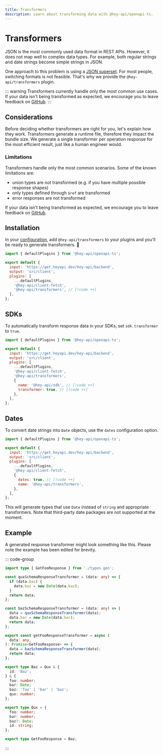 ```yaml
---
title: Transformers
description: Learn about transforming data with @hey-api/openapi-ts.
---
```


# Transformers

JSON is the most commonly used data format in REST APIs. However, it does not map well to complex data types. For example, both regular strings and date strings become simple strings in JSON.

One approach to this problem is using a [JSON superset](https://github.com/blitz-js/superjson). For most people, switching formats is not feasible. That's why we provide the `@hey-api/transformers` plugin.

::: warning
Transformers currently handle only the most common use cases. If your data isn't being transformed as expected, we encourage you to leave feedback on [GitHub](https://github.com/hey-api/openapi-ts/issues).
:::

## Considerations

Before deciding whether transformers are right for you, let's explain how they work. Transformers generate a runtime file, therefore they impact the bundle size. We generate a single transformer per operation response for the most efficient result, just like a human engineer would.

### Limitations

Transformers handle only the most common scenarios. Some of the known limitations are:

- union types are not transformed (e.g. if you have multiple possible response shapes)
- only types defined through `$ref` are transformed
- error responses are not transformed

If your data isn't being transformed as expected, we encourage you to leave feedback on [GitHub](https://github.com/hey-api/openapi-ts/issues).

## Installation

In your [configuration](/openapi-ts/get-started), add `@hey-api/transformers` to your plugins and you'll be ready to generate transformers. :tada:

```js
import { defaultPlugins } from '@hey-api/openapi-ts';

export default {
  input: 'https://get.heyapi.dev/hey-api/backend',
  output: 'src/client',
  plugins: [
    ...defaultPlugins,
    '@hey-api/client-fetch',
    '@hey-api/transformers', // [!code ++]
  ],
};
```

## SDKs

To automatically transform response data in your SDKs, set `sdk.transformer` to `true`.

```js
import { defaultPlugins } from '@hey-api/openapi-ts';

export default {
  input: 'https://get.heyapi.dev/hey-api/backend',
  output: 'src/client',
  plugins: [
    ...defaultPlugins,
    '@hey-api/client-fetch',
    '@hey-api/transformers',
    {
      name: '@hey-api/sdk', // [!code ++]
      transformer: true, // [!code ++]
    },
  ],
};
```

## Dates

To convert date strings into `Date` objects, use the `dates` configuration option.

```js
import { defaultPlugins } from '@hey-api/openapi-ts';

export default {
  input: 'https://get.heyapi.dev/hey-api/backend',
  output: 'src/client',
  plugins: [
    ...defaultPlugins,
    '@hey-api/client-fetch',
    {
      dates: true, // [!code ++]
      name: '@hey-api/transformers',
    },
  ],
};
```

This will generate types that use `Date` instead of `string` and appropriate transformers. Note that third-party date packages are not supported at the moment.

## Example

A generated response transformer might look something like this. Please note the example has been edited for brevity.

::: code-group

```ts [transformers.gen.ts]
import type { GetFooResponse } from './types.gen';

const quxSchemaResponseTransformer = (data: any) => {
  if (data.baz) {
    data.baz = new Date(data.baz);
  }
  return data;
};

const bazSchemaResponseTransformer = (data: any) => {
  data = quxSchemaResponseTransformer(data);
  data.bar = new Date(data.bar);
  return data;
};

export const getFooResponseTransformer = async (
  data: any,
): Promise<GetFooResponse> => {
  data = bazSchemaResponseTransformer(data);
  return data;
};
```

```ts [types.gen.ts]
export type Baz = Qux & {
  id: 'Baz';
} & {
  foo: number;
  bar: Date;
  baz: 'foo' | 'bar' | 'baz';
  qux: number;
};

export type Qux = {
  foo: number;
  bar: number;
  baz?: Date;
  id: string;
};

export type GetFooResponse = Baz;
```

:::

<!--@include: ../sponsors.md-->
